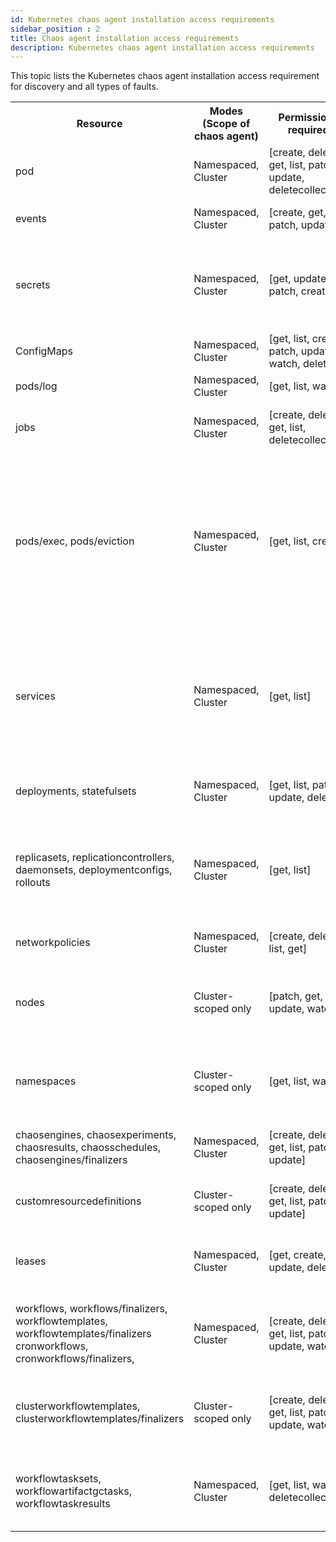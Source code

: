 ```yaml
---
id: Kubernetes chaos agent installation access requirements
sidebar_position : 2
title: Chaos agent installation access requirements
description: Kubernetes chaos agent installation access requirements
---
```


This topic lists the Kubernetes chaos agent installation access requirement for discovery and all types of faults.


<table>
  <tr>
    <th> Resource </th>
    <th> Modes (Scope of chaos agent) </th>
    <th> Permissions required </th>
    <th> Use </th>
  </tr>
  <tr>
    <td> pod </td>
    <td> Namespaced, Cluster </td>
    <td> [create, delete, get, list, patch, update, deletecollection]</td>
    <td> Manage transient pods created to perform chaos. </td>
  </tr>
  <tr>
    <td> events </td>
    <td> Namespaced, Cluster </td>
    <td> [create, get, list, patch, update] </td>
    <td> Generate and manage chaos events. </td>
  </tr>
  <tr>
    <td> secrets </td>
    <td> Namespaced, Cluster </td>
    <td> [get, update, patch, create]</td>
    <td> To read authentication information (cluster ID and access-keys), configuration tunables. </td>
  </tr>
  <tr>
    <td> ConfigMaps </td>
    <td> Namespaced, Cluster </td>
    <td> [get, list, create, patch, update, watch, delete]</td>
    <td> Configuration tunables and leader-election. </td>
  </tr>
  <tr>
    <td> pods/log </td>
    <td> Namespaced, Cluster </td>
    <td> [get, list, watch]</td>
    <td> Track execution logs.</td>
  </tr>
  <tr>
    <td> jobs </td>
    <td> Namespaced, Cluster </td>
    <td> [create, delete, get, list, deletecollection]</td>
    <td> Chaos experiments are launched as Kubernetes jobs.</td>
  </tr>
  <tr>
    <td> pods/exec, pods/eviction </td>
    <td> Namespaced, Cluster </td>
    <td> [get, list, create]</td>
    <td> <ul><li>For creating and managing to execute commands inside the target container. </li>
    <li> Used in some experiments and command probe. </li></ul></td>
  </tr>
  <tr>
    <td> services </td>
    <td> Namespaced, Cluster </td>
    <td> [get, list]</td>
    <td> <ul><li>Generate chaos metrics.</li>
    <li> Watch or probe application service metrics for health.</li></ul></td>
  </tr>
  <tr>
    <td> deployments, statefulsets </td>
    <td> Namespaced, Cluster </td>
    <td> [get, list, patch, update, delete]</td>
    <td> For asset discovery and pod-autoscaler fault. </td>
  </tr>
  <tr>
    <td> replicasets, replicationcontrollers, daemonsets, deploymentconfigs, rollouts </td>
    <td> Namespaced, Cluster </td>
    <td> [get, list]</td>
    <td> For asset discovery of available resources on the cluster so that you can target them with chaos experiments. </td>
  </tr>
  <tr>
    <td> networkpolicies </td>
    <td> Namespaced, Cluster </td>
    <td> [create, delete, list, get]</td>
    <td> Cause chaos through network partitions.</td>
  </tr>
  <tr>
    <td> nodes </td>
    <td> Cluster-scoped only </td>
    <td> [patch, get, list, update, watch]</td>
    <td> Filter or isolate chaos targets to specific nodes. Subject nodes to chaos (only in cluster-scope).</td>
  </tr>
  <tr>
    <td> namespaces </td>
    <td> Cluster-scoped only </td>
    <td> [get, list, watch]</td>
    <td> For asset discovery to list the namespaces(only in cluster-scope). </td>
  </tr>
  <tr>
    <td> chaosengines, chaosexperiments, chaosresults, chaosschedules, chaosengines/finalizers </td>
    <td> Namespaced, Cluster </td>
    <td> [create, delete, get, list, patch, update]</td>
    <td> Lifecycle management of chaos custom resources in CE.</td>
  </tr>
  <tr>
    <td> customresourcedefinitions </td>
    <td> Cluster-scoped only </td>
    <td> [create, delete, get, list, patch, update]</td>
    <td> Lifecycle management of chaos custom resources in CE.</td>
  </tr>
  <tr>
    <td> leases </td>
    <td> Namespaced, Cluster </td>
    <td> [get, create, list, update, delete]</td>
    <td> Enable high availability of chaos custom controllers via leader elections.</td>
  </tr>
  <tr>
    <td> workflows, workflows/finalizers, workflowtemplates, workflowtemplates/finalizers cronworkflows, cronworkflows/finalizers, </td>
    <td> Namespaced, Cluster </td>
    <td> [create, delete, get, list, patch, update, watch]</td>
    <td> Lifecycle management of chaos custom resources in workflow controller. </td>
  </tr>
  <tr>
    <td> clusterworkflowtemplates, clusterworkflowtemplates/finalizers </td>
    <td> Cluster-scoped only </td>
    <td> [create, delete, get, list, patch, update, watch]</td>
    <td> Lifecycle management of chaos custom resources in workflow controller. </td>
  </tr>
  <tr>
    <td> workflowtasksets, workflowartifactgctasks, workflowtaskresults </td>
    <td> Namespaced, Cluster </td>
    <td> [get, list, watch, deletecollection]</td>
    <td> Lifecycle management of chaos custom resources in workflow controller. </td>
  </tr>
</table>

